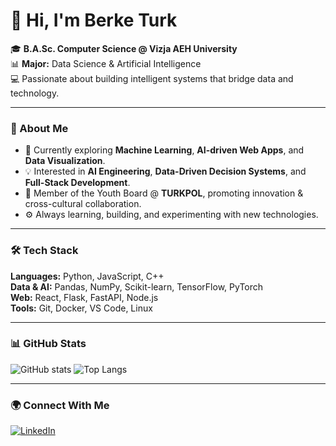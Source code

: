 # 👋 Hi, I'm Berke Turk  

🎓 **B.A.Sc. Computer Science @ Vizja AEH University**  
📊 **Major:** Data Science & Artificial Intelligence  
💻 Passionate about building intelligent systems that bridge data and technology.

---

### 🚀 About Me
- 🌱 Currently exploring **Machine Learning**, **AI-driven Web Apps**, and **Data Visualization**.  
- 💡 Interested in **AI Engineering**, **Data-Driven Decision Systems**, and **Full-Stack Development**.  
- 🧩 Member of the Youth Board @ **TURKPOL**, promoting innovation & cross-cultural collaboration.  
- ⚙️ Always learning, building, and experimenting with new technologies.  

---

### 🛠️ Tech Stack
**Languages:** Python, JavaScript, C++  
**Data & AI:** Pandas, NumPy, Scikit-learn, TensorFlow, PyTorch  
**Web:** React, Flask, FastAPI, Node.js  
**Tools:** Git, Docker, VS Code, Linux  

---

### 📊 GitHub Stats
![GitHub stats](https://github-readme-stats.vercel.app/api?username=Mood07&show_icons=true&theme=radical)
![Top Langs](https://github-readme-stats.vercel.app/api/top-langs/?username=Mood07&layout=compact&theme=radical)

---

### 🌍 Connect With Me
[![LinkedIn](https://img.shields.io/badge/LinkedIn-Berke_Arda_Türk-blue?style=flat-square&logo=linkedin)](https://www.linkedin.com/in/berke-arda-turk/)  
